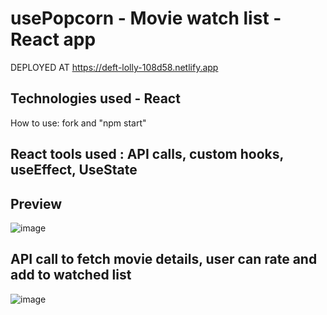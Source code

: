 # usePopcorn - Movie watch list - React app

DEPLOYED AT https://deft-lolly-108d58.netlify.app

## Technologies used - React

How to use: fork and "npm start"

## React tools used :   API calls, custom hooks, useEffect, UseState


## Preview

![image](https://github.com/anthonykameka/usePopcorn/assets/89666837/8af0546e-0be7-4916-be8e-1fdc1c38d3ba)

## API call to fetch movie details, user can rate and add to watched list
![image](https://github.com/anthonykameka/usePopcorn/assets/89666837/64be2a84-83f1-4671-99b2-423db586ae8a)
